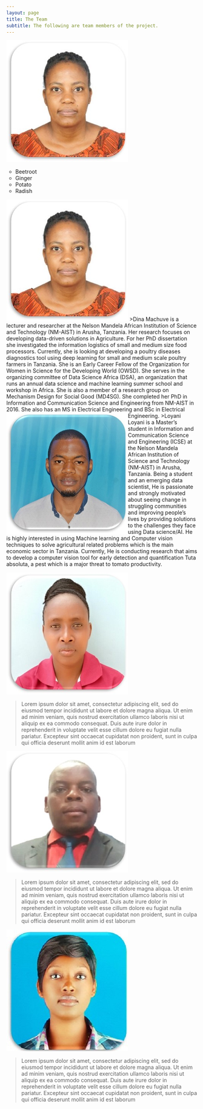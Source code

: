 ```yaml
---
layout: page
title: The Team
subtitle: The following are team members of the project.
---
```

<div class="row"> 
        <div class="column">  
            <img src="/assets/img/Dina.jpg" alt="Dina">  
        </div> 
      <div class="column">
        <ul type = "circle">
         <li>Beetroot</li>
         <li>Ginger</li>
         <li>Potato</li>
         <li>Radish</li>
      </ul> 
      </div>
    </div> 
<img src="/assets/img/Dina.jpg" alt="Dina">
>Dina Machuve is a lecturer and researcher at the Nelson Mandela African Institution of Science and Technology (NM-AIST) in Arusha, Tanzania. Her research focuses on developing data-driven solutions in Agriculture. For her PhD dissertation she investigated the information logistics of small and medium size food processors. Currently, she is looking at developing a poultry diseases diagnostics tool using deep learning for small and medium scale poultry farmers in Tanzania. She is an Early Career Fellow of the Organization for Women in Science for the Developing World (OWSD). She serves in the organizing committee of Data Science Africa (DSA), an organization that runs an annual data science and machine learning summer school and workshop in Africa. She is also a member of a research group on Mechanism Design for Social Good (MD4SG). She completed her PhD in Information and Communication Science and Engineering from NM-AIST in 2016. She also has an MS in Electrical Engineering and BSc in Electrical Engineering.

<img src="/assets/img/loyani.jpg" alt="Loyani" onmouseover="Loyani" align="left">
>Loyani Loyani is a Master’s student in Information and Communication Science and Engineering (ICSE) at the Nelson Mandela African Institution of Science and Technology (NM-AIST) in Arusha, Tanzania. Being a student and an emerging data scientist, He is passionate and strongly motivated about seeing change in struggling communities and improving people’s lives by providing solutions to the challenges they face using Data science/AI. He is highly interested in using Machine learning and Computer vision techniques to solve agricultural related problems which is the main economic sector in Tanzania. Currently, He is conducting research that aims to develop  a computer vision tool for early detection and quantification Tuta absoluta, a pest which is a major threat to tomato productivity.

![Evelyn](/assets/img/Evelyn.jpg "Ms. Evelyn Mshana")
>Lorem ipsum dolor sit amet, consectetur adipiscing elit, sed do eiusmod tempor incididunt ut labore et dolore magna aliqua. 
Ut enim ad minim veniam, quis nostrud exercitation ullamco laboris nisi ut aliquip ex ea commodo consequat.
Duis aute irure dolor in reprehenderit in voluptate velit esse cillum dolore eu fugiat nulla pariatur. 
Excepteur sint occaecat cupidatat non proident, sunt in culpa qui officia deserunt mollit anim id est laborum

![Beston](/assets/img/Beston.jpg "Mr. Beston Lufyagila")
>Lorem ipsum dolor sit amet, consectetur adipiscing elit, sed do eiusmod tempor incididunt ut labore et dolore magna aliqua. 
Ut enim ad minim veniam, quis nostrud exercitation ullamco laboris nisi ut aliquip ex ea commodo consequat.
Duis aute irure dolor in reprehenderit in voluptate velit esse cillum dolore eu fugiat nulla pariatur. 
Excepteur sint occaecat cupidatat non proident, sunt in culpa qui officia deserunt mollit anim id est laborum

![Martha](/assets/img/martha.jpg "Ms. Martha Shapa")
>Lorem ipsum dolor sit amet, consectetur adipiscing elit, sed do eiusmod tempor incididunt ut labore et dolore magna aliqua. 
Ut enim ad minim veniam, quis nostrud exercitation ullamco laboris nisi ut aliquip ex ea commodo consequat.
Duis aute irure dolor in reprehenderit in voluptate velit esse cillum dolore eu fugiat nulla pariatur. 
Excepteur sint occaecat cupidatat non proident, sunt in culpa qui officia deserunt mollit anim id est laborum


